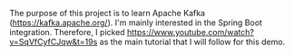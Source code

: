 The purpose of this project is to learn Apache Kafka (https://kafka.apache.org/).
I'm mainly interested in the Spring Boot integration. Therefore, I picked https://www.youtube.com/watch?v=SqVfCyfCJqw&t=19s as the main tutorial that I will follow for this demo.
